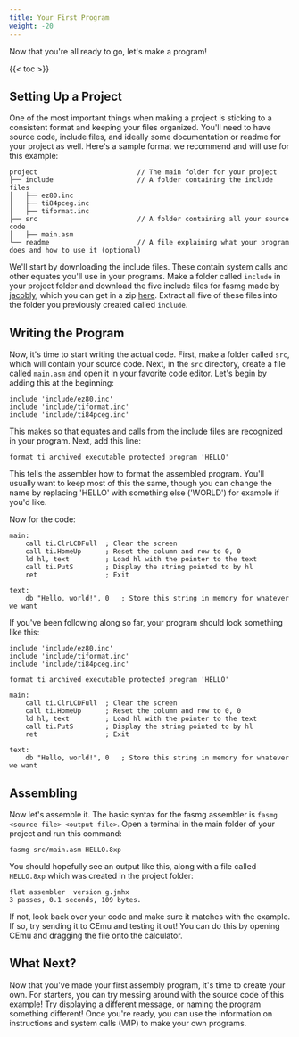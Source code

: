 ```yaml
---
title: Your First Program
weight: -20
---
```


Now that you're all ready to go, let's make a program!

{{< toc >}}

## Setting Up a Project 
One of the most important things when making a project is sticking to a consistent format and keeping your files organized. You'll need to have source code, include files, and ideally some documentation or readme for your project as well. Here's a sample format we recommend and will use for this example:

```Plain
project                         // The main folder for your project
├── include                     // A folder containing the include files
│   ├── ez80.inc
│   ├── ti84pceg.inc
│   ├── tiformat.inc
├── src                         // A folder containing all your source code
│   ├── main.asm
└── readme                      // A file explaining what your program does and how to use it (optional)
```

We'll start by downloading the include files. These contain system calls and other equates you'll use in your programs. Make a folder called `include` in your project folder and download the five include files for fasmg made by [jacobly](https://github.com/jacobly0), which you can get in a zip [here](https://github.com/EzCE/ez80-docs/raw/main/assets/include.zip). Extract all five of these files into the folder you previously created called `include`.

## Writing the Program

Now, it's time to start writing the actual code. First, make a folder called `src`, which will contain your source code. Next, in the `src` directory, create a file called `main.asm` and open it in your favorite code editor. Let's begin by adding this at the beginning:

```Plain
include 'include/ez80.inc'
include 'include/tiformat.inc'
include 'include/ti84pceg.inc'
```

This makes so that equates and calls from the include files are recognized in your program. Next, add this line:

```Plain
format ti archived executable protected program 'HELLO'
```

This tells the assembler how to format the assembled program. You'll usually want to keep most of this the same, though you can change the name by replacing 'HELLO' with something else ('WORLD') for example if you'd like.

Now for the code:

```Plain
main:
    call ti.ClrLCDFull  ; Clear the screen
    call ti.HomeUp      ; Reset the column and row to 0, 0
    ld hl, text         ; Load hl with the pointer to the text
    call ti.PutS        ; Display the string pointed to by hl
    ret                 ; Exit

text:
    db "Hello, world!", 0   ; Store this string in memory for whatever we want
```

If you've been following along so far, your program should look something like this:

```Plain
include 'include/ez80.inc'
include 'include/tiformat.inc'
include 'include/ti84pceg.inc'

format ti archived executable protected program 'HELLO'

main:
    call ti.ClrLCDFull  ; Clear the screen
    call ti.HomeUp      ; Reset the column and row to 0, 0
    ld hl, text         ; Load hl with the pointer to the text
    call ti.PutS        ; Display the string pointed to by hl
    ret                 ; Exit

text:
    db "Hello, world!", 0   ; Store this string in memory for whatever we want
```

## Assembling

Now let's assemble it. The basic syntax for the fasmg assembler is `fasmg <source file> <output file>`. Open a terminal in the main folder of your project and run this command:

```Plain
fasmg src/main.asm HELLO.8xp
```

You should hopefully see an output like this, along with a file called `HELLO.8xp` which was created in the project folder:

```Plain
flat assembler  version g.jmhx
3 passes, 0.1 seconds, 109 bytes.
```

If not, look back over your code and make sure it matches with the example. If so, try sending it to CEmu and testing it out! You can do this by opening CEmu and dragging the file onto the calculator.

## What Next?
Now that you've made your first assembly program, it's time to create your own. For starters, you can try messing around with the source code of this example! Try displaying a different message, or naming the program something different! Once you're ready, you can use the information on instructions and system calls (WIP) to make your own programs.
